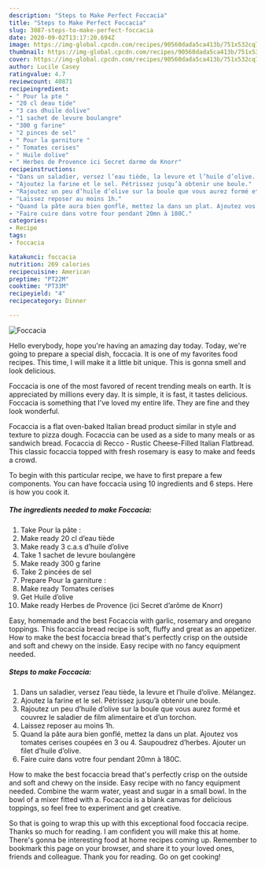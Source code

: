 ```yaml
---
description: "Steps to Make Perfect Foccacia"
title: "Steps to Make Perfect Foccacia"
slug: 3087-steps-to-make-perfect-foccacia
date: 2020-09-02T13:17:20.694Z
image: https://img-global.cpcdn.com/recipes/90560dada5ca413b/751x532cq70/foccacia-photo-principale-de-la-recette.jpg
thumbnail: https://img-global.cpcdn.com/recipes/90560dada5ca413b/751x532cq70/foccacia-photo-principale-de-la-recette.jpg
cover: https://img-global.cpcdn.com/recipes/90560dada5ca413b/751x532cq70/foccacia-photo-principale-de-la-recette.jpg
author: Lucile Casey
ratingvalue: 4.7
reviewcount: 40871
recipeingredient:
- " Pour la pte "
- "20 cl deau tide"
- "3 cas dhuile dolive"
- "1 sachet de levure boulangre"
- "300 g farine"
- "2 pinces de sel"
- " Pour la garniture "
- " Tomates cerises"
- " Huile dolive"
- " Herbes de Provence ici Secret darme de Knorr"
recipeinstructions:
- "Dans un saladier, versez l’eau tiède, la levure et l’huile d’olive. Mélangez."
- "Ajoutez la farine et le sel. Pétrissez jusqu’à obtenir une boule."
- "Rajoutez un peu d’huile d’olive sur la boule que vous aurez formé et couvrez le saladier de film alimentaire et d’un torchon."
- "Laissez reposer au moins 1h."
- "Quand la pâte aura bien gonflé, mettez la dans un plat. Ajoutez vos tomates cerises coupées en 3 ou 4. Saupoudrez d’herbes. Ajouter un filet d’huile d’olive."
- "Faire cuire dans votre four pendant 20mn à 180C."
categories:
- Recipe
tags:
- foccacia

katakunci: foccacia 
nutrition: 269 calories
recipecuisine: American
preptime: "PT22M"
cooktime: "PT33M"
recipeyield: "4"
recipecategory: Dinner

---
```



![Foccacia](https://img-global.cpcdn.com/recipes/90560dada5ca413b/751x532cq70/foccacia-photo-principale-de-la-recette.jpg)

Hello everybody, hope you're having an amazing day today. Today, we're going to prepare a special dish, foccacia. It is one of my favorites food recipes. This time, I will make it a little bit unique. This is gonna smell and look delicious.

Foccacia is one of the most favored of recent trending meals on earth. It is appreciated by millions every day. It is simple, it is fast, it tastes delicious. Foccacia is something that I've loved my entire life. They are fine and they look wonderful.

Focaccia is a flat oven-baked Italian bread product similar in style and texture to pizza dough. Focaccia can be used as a side to many meals or as sandwich bread. Focaccia di Recco - Rustic Cheese-Filled Italian Flatbread. This classic focaccia topped with fresh rosemary is easy to make and feeds a crowd.


To begin with this particular recipe, we have to first prepare a few components. You can have foccacia using 10 ingredients and 6 steps. Here is how you cook it.

<!--inarticleads1-->

##### The ingredients needed to make Foccacia:

1. Take  Pour la pâte :
1. Make ready 20 cl d’eau tiède
1. Make ready 3 c.a.s d’huile d’olive
1. Take 1 sachet de levure boulangère
1. Make ready 300 g farine
1. Take 2 pincées de sel
1. Prepare  Pour la garniture :
1. Make ready  Tomates cerises
1. Get  Huile d’olive
1. Make ready  Herbes de Provence (ici Secret d’arôme de Knorr)


Easy, homemade and the best Focaccia with garlic, rosemary and oregano toppings. This focaccia bread recipe is soft, fluffy and great as an appetizer. How to make the best focaccia bread that&#39;s perfectly crisp on the outside and soft and chewy on the inside. Easy recipe with no fancy equipment needed. 

<!--inarticleads2-->

##### Steps to make Foccacia:

1. Dans un saladier, versez l’eau tiède, la levure et l’huile d’olive. Mélangez.
1. Ajoutez la farine et le sel. Pétrissez jusqu’à obtenir une boule.
1. Rajoutez un peu d’huile d’olive sur la boule que vous aurez formé et couvrez le saladier de film alimentaire et d’un torchon.
1. Laissez reposer au moins 1h.
1. Quand la pâte aura bien gonflé, mettez la dans un plat. Ajoutez vos tomates cerises coupées en 3 ou 4. Saupoudrez d’herbes. Ajouter un filet d’huile d’olive.
1. Faire cuire dans votre four pendant 20mn à 180C.


How to make the best focaccia bread that&#39;s perfectly crisp on the outside and soft and chewy on the inside. Easy recipe with no fancy equipment needed. Combine the warm water, yeast and sugar in a small bowl. In the bowl of a mixer fitted with a. Focaccia is a blank canvas for delicious toppings, so feel free to experiment and get creative. 

So that is going to wrap this up with this exceptional food foccacia recipe. Thanks so much for reading. I am confident you will make this at home. There's gonna be interesting food at home recipes coming up. Remember to bookmark this page on your browser, and share it to your loved ones, friends and colleague. Thank you for reading. Go on get cooking!
